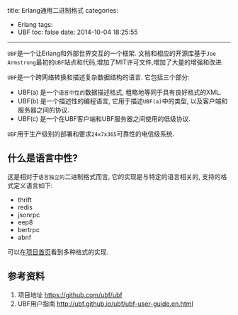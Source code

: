 title: Erlang通用二进制格式
categories:
  - Erlang
tags:
  - UBF
toc: false
date: 2014-10-04 18:25:55
---

`UBF`是一个让Erlang和外部世界交互的一个框架. 文档和相应的开源库基于`Joe Armstrong`最初的`UBF`站点和代码,增加了MIT许可文件,增加了大量的增强和改进.

`UBF`是一个跨网络转换和描述复杂数据结构的语言. 它包括三个部分:

- UBF(a) 是一个`语言中性的`数据描述格式, 粗略地等同于具有良好格式的XML.
- UBF(b) 是一个描述性的编程语言, 它用于描述`UBF(a)`中的类型, 以及客户端和服务器之间的协议.
- UBF(c) 是一个在UBF客户端和UBF服务器之间使用的低级协议.

`UBF`用于生产级别的部署和要求`24x7x365`可靠性的电信级系统.

## 什么是语言中性?

这是相对于`语言独立的`二进制格式而言, 它的实现是与特定的语言相关的, 支持的格式定义语言如下:

- thrift
- redis
- jsonrpc
- eep8
- bertrpc
- abnf

可以在[项目首页][1]看到多种格式的实现.

## 参考资料

1. 项目地址
https://github.com/ubf/ubf
2. UBF用户指南
http://ubf.github.io/ubf/ubf-user-guide.en.html

  [1]: https://github.com/ubf/ubf